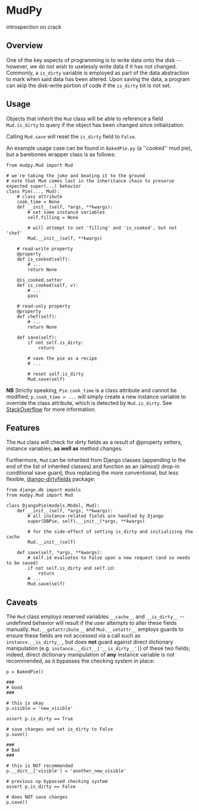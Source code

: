 MudPy
====
introspection on crack

Overview
----
One of the key aspects of programming is to write data onto the disk -- however, we do not wish to uselessly write data if it has not changed. Commonly, a `is_dirty` 
variable is employed as part of the data abstraction to mark when said data has been altered. Upon saving the data, a program can skip the disk-write portion of code if 
the `is_dirty` bit is not set.

Usage
----
Objects that inherit the `Mud` class will be able to reference a field `Mud.is_dirty` to query if the object has been changed since 
initialization.

Calling `Mud.save` will reset the `is_dirty` field to `False`.

An example usage case can be found in `BakedPie.py` (a ''cooked'' mud pie), but a barebones wrapper class is as follows:

```
from mudpy.Mud import Mud

# we're taking the joke and beating it to the ground
# note that Mud comes last in the inheritance chain to preserve expected super(...) behavior
class Pie(..., Mud):
	# class attribute
	cook_time = None
	def __init__(self, *args, **kwargs):
		# set some instance variables
		self.filling = None

		# will attempt to set 'filling' and 'is_cooked', but not 'chef'
		Mud.__init__(self, **kwargs)

	# read-write property
	@property
	def is_cooked(self):
		# ...
		return None

	@is_cooked.setter
	def is_cooked(self, v):
		# ...
		pass

	# read-only property
	@property
	def chef(self):
		# ...
		return None

	def save(self):
		if not self.is_dirty:
			return

		# save the pie as a recipe
		# ...

		# reset self.is_dirty
		Mud.save(self)
```

**NB** Strictly speaking, `Pie.cook_time` is a class attribute and cannot be modified; `p.cook_time = ...` will simply create a new instance variable to override the 
class attribute, which is detected by `Mud.is_dirty`. See [StackOverflow](http://stackoverflow.com/questions/6475321/global-variable-python-classes) for more 
information.

Features
----
The `Mud` class will check for dirty fields as a result of @property setters, instance variables, **as well as** method changes.

Furthermore, `Mud` can be inherited from Django classes (appending to the end of the list of inherited classes) and function as an (almost) drop-in conditional save 
guard, thus replacing the more conventional, but less flexible, [django-dirtyfields](https://github.com/smn/django-dirtyfields) package:

```
from django.db import models
from mudpy.Mud import Mud

class DjangoPie(models.Model, Mud):
	def __init__(self, *args, **kwargs):
		# all instance-related fields are handled by Django
		super(DBPie, self).__init__(*args, **kwargs)

		# for the side-effect of setting is_dirty and initializing the cache
		Mud.__init__(self)

	def save(self, *args, **kwargs):
		# self.id evaluates to False upon a new request (and so needs to be saved)
		if not self.is_dirty and self.id:
			return
		# ...
		Mud.save(self)
```

Caveats
----
The `Mud` class employs reserved variables `__cache__` and `__is_dirty__` -- undefined behavior will result if the user attempts to alter these fields manually. 
`Mud.__getattribute__` and `Mud.__setattr__` employs guards to ensure these fields are not accessed via a call such as `instance.__is_dirty__`, but does **not** guard 
against direct dictionary manipulation (e.g. `instance.__dict__['__is_dirty__']`) of these two fields; indeed, direct dictionary manipulation of **any** instance 
variable is not recommended, as it bypasses the checking system in place:

```
p = BakedPie()

###
# Good
###

# this is okay
p.visible = 'new_visible'

assert p.is_dirty == True

# save changes and set is_dirty to False
p.save()

###
# Bad
###

# this is NOT recommended
p.__dict__['visible'] = 'another_new_visible'

# previous op bypassed checking system
assert p.is_dirty == False

# does NOT save changes
p.save()
```
